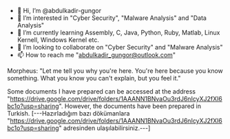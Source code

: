 - 👋 Hi, I’m @abdulkadir-gungor
- 👀 I’m interested in "Cyber Security", "Malware Analysis" and "Data Analysis"
- 🌱 I’m currently learning Assembly, C, Java, Python, Ruby, Matlab, Linux Kernell, Windows Kernel etc.
- 💞️ I’m looking to collaborate on "Cyber Security" and "Malware Analysis"
- 📫 How to reach me "abdulkadir_gungor@outlook.com"


Morpheus: "Let me tell you why you're here. You're here because you know something. What you know you can't explain, but you feel it."


Some documents I have prepared can be accessed at the address "https://drive.google.com/drive/folders/1AAANN1BNvaOu3rdJ6nIcyXJ2fXl6bc1o?usp=sharing". However, the documents have been prepared in Turkish. [---Hazırladığım bazı dökümanlara "https://drive.google.com/drive/folders/1AAANN1BNvaOu3rdJ6nIcyXJ2fXl6bc1o?usp=sharing" adresinden ulaşılabilirsiniz.---]


<!---
abdulkadir-gungor/abdulkadir-gungor is a ✨ special ✨ repository because its `README.md` (this file) appears on your GitHub profile.
You can click the Preview link to take a look at your changes.
--->
